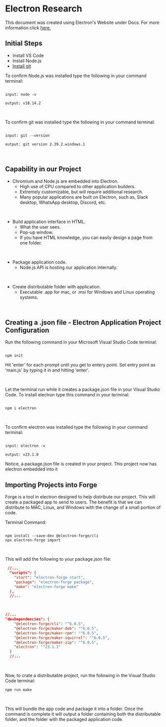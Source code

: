 # Electron Research
This document was created using Electron's Website under Docs. For more information click [here.](https://www.electronjs.org/docs/latest/)
<br>

## Initial Steps
- Install VS Code
- Install Node.js
- [Install git](https://git-scm.com/download/win)

To confirm Node.js was installed type the following in your command terminal:
```console

input: node -v

output: v18.14.2

```

<br>

To confirm git was installed type the following in your command terminal:
```console

input: git --version

output: git version 2.39.2.windows.1

```

<br>

## Capability in our Project
- Chromium and Node.js are embedded into Electron.
  - High use of CPU compared to other application builders.
  - Extremely customizable, but will require additional research.
  - Many popular applications are built on Electron, such as, Slack desktop, WhatsApp desktop, Discord, etc.
<br>

- Build application interface in HTML.
  - What the user sees.
  - Pop-up window.
  - If you have HTML knowledge, you can easily design a page from one folder.
<br>

- Package application code.
  - Node.js API is hosting our application internally.
<br>

- Create distributable folder with application.
  - Executable .app for mac, or .msi for Windows and Linux operating systems.

<br>

## Creating a .json file - Electron Application Project Configuration
Run the following command in your Microsoft Visual Studio Code terminal:
```console

npm init

```
Hit 'enter' for each prompt until you get to entery point. Set entry point as 'main.js' by typing it in and hitting 'enter'.

<br>

Let the terminal run while it creates a package.json file in your Visual Studio Code. To install electron type this command in your terminal:
```console

npm i electron

```
<br>

To confirm electron was installed type the following in your command terminal:
```console

input: electron -v

output: v23.1.0

```
Notice, a package.json file is created in your project. This project now has electron embedded into it
<br>


## Importing Projects into Forge
Forge is a tool in electron designed to help distribute our project. This will create a packaged app to send to users. The benefit is that we can distribute to MAC, Linux, and Windows with the change of a small portion of code.

Terminal Command:
```console

npm install --save-dev @electron-forge/cli
npx electron-forge import

```
<br>

This will add the following to your package.json file:
```.json
 //...
  "scripts": {
    "start": "electron-forge start",
    "package": "electron-forge package",
    "make": "electron-forge make"
  },
  //...
```
<br>

```.json
//...
"devDependencies": {
    "@electron-forge/cli": "^6.0.5",
    "@electron-forge/maker-deb": "^6.0.5",
    "@electron-forge/maker-rpm": "^6.0.5",
    "@electron-forge/maker-squirrel": "^6.0.5",
    "@electron-forge/maker-zip": "^6.0.5",
    "electron": "^23.1.1"
  }
  //...
  ```
  <br>
  
  Now, to crate a distributable project, run the following in the Visual Studio Code terminal:
  ```console
  npm run make
  ```
  <br>
  
This will bundle the app code and package it into a folder. Once the command is complete it will output a folder containing both the distributable folder, and the folder with the packaged application code.

